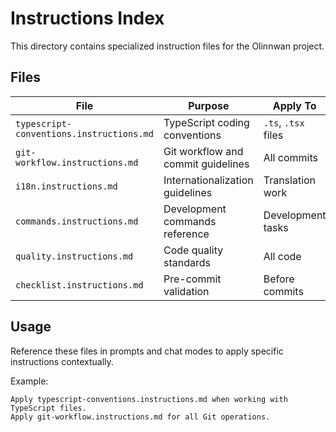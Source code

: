 # Instructions Index

This directory contains specialized instruction files for the Olinnwan project.

## Files

| File                                     | Purpose                            | Apply To            |
| ---------------------------------------- | ---------------------------------- | ------------------- |
| `typescript-conventions.instructions.md` | TypeScript coding conventions      | `.ts`, `.tsx` files |
| `git-workflow.instructions.md`           | Git workflow and commit guidelines | All commits         |
| `i18n.instructions.md`                   | Internationalization guidelines    | Translation work    |
| `commands.instructions.md`               | Development commands reference     | Development tasks   |
| `quality.instructions.md`                | Code quality standards             | All code            |
| `checklist.instructions.md`              | Pre-commit validation              | Before commits      |

## Usage

Reference these files in prompts and chat modes to apply specific instructions contextually.

Example:

```
Apply typescript-conventions.instructions.md when working with TypeScript files.
Apply git-workflow.instructions.md for all Git operations.
```
